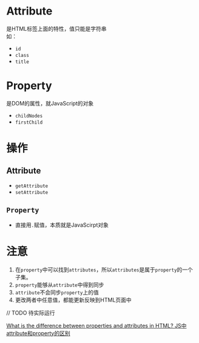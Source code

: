 # Attribute
是HTML标签上面的特性，值只能是字符串  
如：
+ `id`
+ `class`
+ `title`
# Property
是DOM的属性，就JavaScript的对象
+ `childNodes`
+ `firstChild`

# 操作
## Attribute
+ `getAttribute`
+ `setAttribute`

## `Property`
+ 直接用`.`赋值，本质就是JavaScirpt对象
# 注意
1. 在`property`中可以找到`attributes`，所以`attributes`是属于`property`的一个子集。
2. `property`能够从`attribute`中得到同步
3. `attribute`不会同步`property`上的值
4. 更改两者中任意值，都能更新反映到HTML页面中

// TODO 待实际运行

[What is the difference between properties and attributes in HTML?
](https://stackoverflow.com/questions/6003819/what-is-the-difference-between-properties-and-attributes-in-html#answer-6004028)
[JS中attribute和property的区别](cnblogs.com/lmjZone/p/8760232.html)